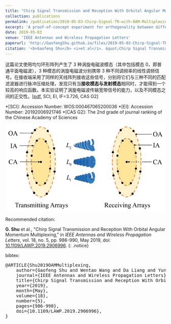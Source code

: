 ```yaml
---
title: "Chirp Signal Transmission and Reception With Orbital Angular Momentum Multiplexing"
collection: publications
permalink: /publication/2019-05-03-Chirp-Signal-TR-with-OAM-Multiplexing
excerpt: 'A proof-of-concept experiment for orthogonality between different modes using microwave band OAM beams to transmit and receive broadband chirp signals.'
date: 2019-05-03
venue: 'IEEE Antennas and Wireless Propagation Letters'
paperurl: 'http://GaofengShu.github.io/files/2019-05-03-Chirp-Signal-TR-with-OAM-Multiplexing.pdf'
citation: '<b>Gaofeng Shu</b> <i>et al</i>. &quot;Chirp Signal Transmission and Reception With Orbital Angular Momentum Multiplexing&quot;. <i>IEEE Antennas and Wireless Propagation Letters</i>. 2019, 18(5):986-990.'
---
```

这篇论文使用均匀环形阵列产生了 3 种涡旋电磁波模态（其中包括模态 0，即普通平面电磁波），3 种模态的涡旋电磁波分别携带 3 种不同调频率的线性调频信号。在接收端采用了同样的天线阵列接收这些信号，分别将它们与三种不同的匹配滤波器进行脉冲压缩处理，发现只有当**接收模态与发射模态**相同时，才能得到一个较高的响应函数。本实验证明了涡旋电磁波传输宽带信号的能力，以及不同模态之间的正交性。\[[pdf](http://GaofengShu.github.io/files/2019-05-03-Chirp-Signal-TR-with-OAM-Multiplexing.pdf), SCI, EI, IF=3.726, CAS G2\]

*[SCI]: Accession Number: WOS:000467065200036
*[EI]: Accession Number: 20192006921746
*[CAS G2]: The 2nd grade of journal ranking of the Chinese Academy of Sciences

<img src='/images/pubsImages/OAMMultiplexing.png'>

Recommended citation:

**G. Shu** et al., "Chirp Signal Transmission and Reception With Orbital Angular Momentum Multiplexing," in *IEEE Antennas and Wireless Propagation Letters*, vol. 18, no. 5, pp. 986-990, May 2019, doi: [10.1109/LAWP.2019.2906996](https://doi.org/10.1109/LAWP.2019.2906996).
{: .notice}

bibtex: 
<pre>
@ARTICLE{Shu2019OAMMultiplexing,
	author={Gaofeng Shu and Wentao Wang and Da Liang and Yunkai Deng and Robert Wang and Heng Zhang and Ning Li},
	journal={IEEE Antennas and Wireless Propagation Letters},
	title={Chirp Signal Transmission and Reception With Orbital Angular Momentum Multiplexing},
	year={2019},
	month={May},
	volume={18},
	number={5},
	pages={986-990},
	doi={10.1109/LAWP.2019.2906996},
}
</pre>
